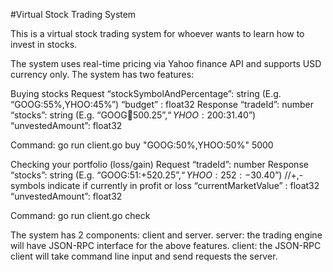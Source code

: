 #Virtual Stock Trading System

This is a virtual stock trading system for whoever wants to learn how to invest in stocks.

The system uses real-time pricing via Yahoo finance API and supports USD currency only. The system has two features:

Buying stocks
Request
“stockSymbolAndPercentage”: string (E.g. “GOOG:55%,YHOO:45%”)
“budget” : float32
Response
“tradeId”: number
“stocks”: string (E.g. “GOOG:100:$500.25”, “YHOO:200:$31.40”)
“unvestedAmount”: float32

Command: go run client.go buy "GOOG:50%,YHOO:50%" 5000

Checking your portfolio (loss/gain)
Request
“tradeId”: number
Response
“stocks”: string (E.g. “GOOG:51:+$520.25”, “YHOO:252:-$30.40”) //+,- symbols indicate if currently in profit or loss
“currentMarketValue” : float32
“unvestedAmount”: float32

Command: go run client.go check <TradeId>

The system has 2 components: client and server.
server: the trading engine will have JSON-RPC interface for the above features.
client: the JSON-RPC client will take command line input and send requests the server.
